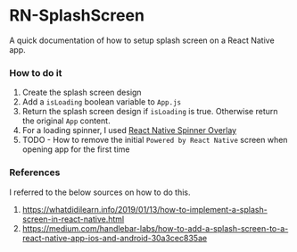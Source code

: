 # RN-SplashScreen

A quick documentation of how to setup splash screen on a React Native app.

### How to do it

1. Create the splash screen design
2. Add a `isLoading` boolean variable to `App.js`
3. Return the splash screen design if `isLoading` is true. Otherwise return the original `App` content.
4. For a loading spinner, I used [React Native Spinner Overlay](https://www.npmjs.com/package/react-native-loading-spinner-overlay)
5. TODO - How to remove the initial `Powered by React Native` screen when opening app for the first time

### References

I referred to the below sources on how to do this.
1. https://whatdidilearn.info/2019/01/13/how-to-implement-a-splash-screen-in-react-native.html
2. https://medium.com/handlebar-labs/how-to-add-a-splash-screen-to-a-react-native-app-ios-and-android-30a3cec835ae